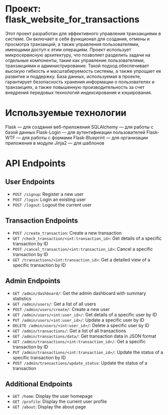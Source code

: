 ﻿# **Проект: flask_website_for_transactions**

Этот проект разработан для эффективного управления транзакциями в системе. Он включает в себя функционал для создания, отмены и просмотра транзакций, а также управления пользователями, имеющими доступ к этим операциям.
Проект использует микросервисную архитектуру, что позволяет разделить задачи на отдельные компоненты, такие как управление пользователями, транзакциями и администрирование. Такой подход обеспечивает высокую гибкость и масштабируемость системы, а также упрощает ее развитие и поддержку.
База данных, используемая в проекте, гарантирует безопасность хранения информации о пользователях и транзакциях, а также повышенную производительность за счет внедрения передовых технологий индексирования и кэширования.

# Используемые технологии
Flask — для создания веб-приложения
SQLAlchemy — для работы с базой данных
Flask-Login — для аутентификации пользователей
Flask-WTF — для работы с формами
Flask-Blueprint — для организации приложения в модули
Jinja2 — для шаблонов

# API Endpoints

## User Endpoints
- `POST /signup`: Register a new user
- `POST /login`: Login an existing user
- `POST /logout`: Logout the current user

## Transaction Endpoints
- `POST /create_transaction`: Create a new transaction
- `GET /check_transaction/<int:transaction_id>`: Get details of a specific transaction by ID
- `POST /cancel_transaction/<int:transaction_id>`: Cancel a specific transaction by ID
- `GET /transactions/<int:transaction_id>`: Get a detailed view of a specific transaction by ID

## Admin Endpoints
- `GET /admin/dashboard/`: Get the admin dashboard with summary statistics
- `GET /admin/users/`: Get a list of all users
- `POST /admin/users/create/`: Create a new user
- `GET /admin/users/<int:user_id>/`: Get details of a specific user by ID
- `PUT /admin/users/<int:user_id>/`: Update a specific user by ID
- `DELETE /admin/users/<int:user_id>/`: Delete a specific user by ID
- `GET /admin/transactions/`: Get a list of all transactions
- `GET /admin/transactions/data/`: Get transaction data in JSON format
- `GET /admin/transactions/<int:transaction_id>/`: Get a specific transaction by ID
- `PUT /admin/transactions/<int:transaction_id>/`: Update the status of a specific transaction by ID
- `POST /admin/transactions/update_status`: Update the status of a transaction

## Additional Endpoints
- `GET /home`: Display the user homepage
- `GET /profile`: Display the current user profile
- `GET /about`: Display the about page
